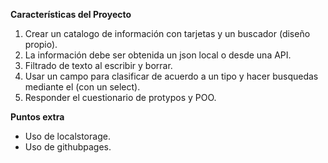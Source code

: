**Características del Proyecto**

1. Crear un catalogo de información con tarjetas y un buscador (diseño propio).
2. La información debe ser obtenida un json local o desde una API.
3. Filtrado de texto al escribir y borrar.
4. Usar un campo para clasificar de acuerdo a un tipo y hacer busquedas mediante el (con un select).
5. Responder el cuestionario de protypos y POO.

**Puntos extra**

* Uso de localstorage.
* Uso de githubpages.
